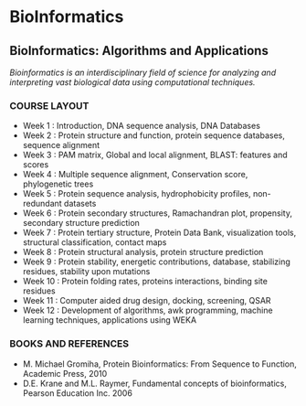 # BioInformatics

## BioInformatics: Algorithms and Applications
*Bioinformatics is an interdisciplinary field of science for analyzing and interpreting vast biological data using computational techniques.*

### COURSE LAYOUT

- Week 1  :  Introduction, DNA sequence analysis, DNA Databases
- Week 2  :   Protein structure and function, protein sequence databases, sequence alignment
- Week 3  :  PAM matrix, Global and local alignment, BLAST: features and scores
- Week 4  :  Multiple sequence alignment, Conservation score, phylogenetic trees
- Week 5  :  Protein sequence analysis, hydrophobicity profiles, non-redundant datasets
- Week 6  :  Protein secondary structures, Ramachandran plot, propensity, secondary structure prediction
- Week 7  :  Protein tertiary structure, Protein Data Bank, visualization tools, structural classification, contact maps
- Week 8  :  Protein structural analysis, protein structure prediction
- Week 9  :  Protein stability, energetic contributions, database, stabilizing residues, stability upon mutations
- Week 10 :  Protein folding rates, proteins interactions, binding site residues
- Week 11  : Computer aided drug design, docking, screening, QSAR
- Week 12 :  Development of algorithms, awk programming, machine learning techniques, applications using WEKA

### BOOKS AND REFERENCES
- M. Michael Gromiha, Protein Bioinformatics: From Sequence to Function, Academic Press, 2010
- D.E. Krane and M.L. Raymer, Fundamental concepts of bioinformatics, Pearson Education Inc. 2006
